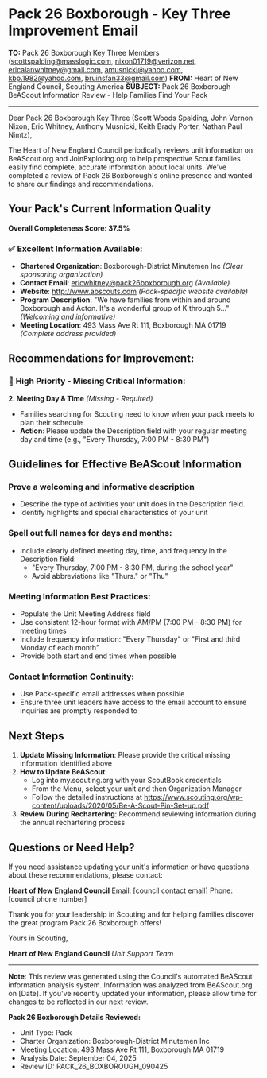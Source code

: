# Pack 26 Boxborough - Key Three Improvement Email

**TO:** Pack 26 Boxborough Key Three Members (scottspalding@masslogic.com, nixon01719@verizon.net, ericalanwhitney@gmail.com, amusnicki@yahoo.com, kbp.1982@yahoo.com, bruinsfan33@gmail.com)
**FROM:** Heart of New England Council, Scouting America
**SUBJECT:** Pack 26 Boxborough - BeAScout Information Review - Help Families Find Your Pack

---

Dear Pack 26 Boxborough Key Three (Scott Woods Spalding, John Vernon Nixon, Eric  Whitney, Anthony Musnicki, Keith Brady Porter, Nathan Paul Nimtz),

The Heart of New England Council periodically reviews unit information on BeAScout.org and JoinExploring.org to help prospective Scout families easily find complete, accurate information about local units. We've completed a review of Pack 26 Boxborough's online presence and wanted to share our findings and recommendations.

## Your Pack's Current Information Quality

**Overall Completeness Score: 37.5%**

### ✅ **Excellent Information Available:**
- **Chartered Organization**: Boxborough-District Minutemen Inc *(Clear sponsoring organization)*
- **Contact Email**: ericwhitney@pack26boxborough.org *(Available)*
- **Website**: http://www.abscouts.com *(Pack-specific website available)*
- **Program Description**: "We have families from within and around Boxborough and Acton.  It's a wonderful group of K through 5..." *(Welcoming and informative)*
- **Meeting Location**: 493 Mass Ave Rt 111, Boxborough MA 01719 *(Complete address provided)*

## Recommendations for Improvement:

### 🔴 **High Priority - Missing Critical Information:**

**2. Meeting Day & Time** *(Missing - Required)*
- Families searching for Scouting need to know when your pack meets to plan their schedule
- **Action**: Please update the Description field with your regular meeting day and time (e.g., "Every Thursday, 7:00 PM - 8:30 PM")

## Guidelines for Effective BeAScout Information

### **Prove a welcoming and informative description**
- Describe the type of activities your unit does in the Description field.
- Identify highlights and special characteristics of your unit

### **Spell out full names for days and months:**
- Include clearly defined meeting day, time, and frequency in the Description field:
  - "Every Thursday, 7:00 PM - 8:30 PM, during the school year"
  - Avoid abbreviations like "Thurs." or "Thu"

### **Meeting Information Best Practices:**
- Populate the Unit Meeting Address field
- Use consistent 12-hour format with AM/PM (7:00 PM - 8:30 PM) for meeting times
- Include frequency information: "Every Thursday" or "First and third Monday of each month"
- Provide both start and end times when possible

### **Contact Information Continuity:**
- Use Pack-specific email addresses when possible
- Ensure three unit leaders have access to the email account to ensure inquiries are promptly responded to

## Next Steps

1. **Update Missing Information**: Please provide the critical missing information identified above
2. **How to Update BeAScout**: 
   - Log into my.scouting.org with your ScoutBook credentials
   - From the Menu, select your unit and then Organization Manager
   - Follow the detailed instructions at
     https://www.scouting.org/wp-content/uploads/2020/05/Be-A-Scout-Pin-Set-up.pdf
3. **Review During Rechartering**: Recommend reviewing information during the annual rechartering process

## Questions or Need Help?

If you need assistance updating your unit's information or have questions about these recommendations, please contact:

**Heart of New England Council**
Email: [council contact email]
Phone: [council phone number]

Thank you for your leadership in Scouting and for helping families discover the great program Pack 26 Boxborough offers!

Yours in Scouting,

**Heart of New England Council**
*Unit Support Team*

---

**Note**: This review was generated using the Council's automated BeAScout information analysis system. Information was analyzed from BeAScout.org on [Date]. If you've recently updated your information, please allow time for changes to be reflected in our next review.

**Pack 26 Boxborough Details Reviewed:**
- Unit Type: Pack
- Charter Organization: Boxborough-District Minutemen Inc
- Meeting Location: 493 Mass Ave Rt 111, Boxborough MA 01719
- Analysis Date: September 04, 2025
- Review ID: PACK_26_BOXBOROUGH_090425